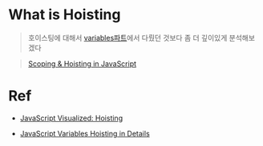 # What is **Hoisting**

> 호이스팅에 대해서 [variables파트](variables.md)에서 다뤘던 것보다 좀 더 깊이있게 분석해보겠다

> [Scoping & Hoisting in JavaScript](https://www.geeksforgeeks.org/scoping-hoisting-javascript/)

# Ref

-   [JavaScript Visualized: Hoisting](https://dev.to/lydiahallie/javascript-visualized-hoisting-478h)

-   [JavaScript Variables Hoisting in Details](https://dmitripavlutin.com/javascript-hoisting-in-details/)
